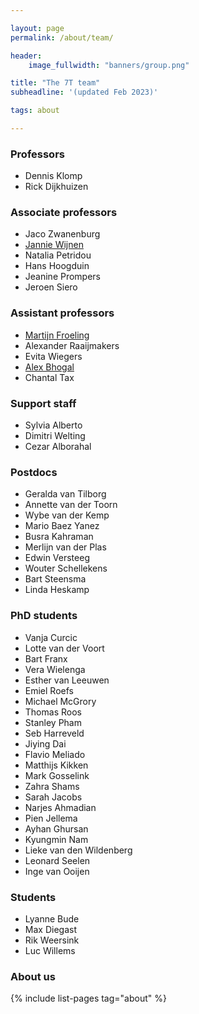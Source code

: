 ```yaml
---

layout: page
permalink: /about/team/

header:
    image_fullwidth: "banners/group.png"

title: "The 7T team"
subheadline: '(updated Feb 2023)'

tags: about

---
```


### Professors

- Dennis Klomp
- Rick Dijkhuizen

### Associate professors

- Jaco Zwanenburg
- [Jannie Wijnen](https://www.umcutrecht.nl/en/research/researchers/wijnen-jannie-jp)
- Natalia Petridou
- Hans Hoogduin
- Jeanine Prompers
- Jeroen Siero

### Assistant professors

- [Martijn Froeling](https://www.umcutrecht.nl/en/research/researchers/froeling-martijn-m)
- Alexander Raaijmakers
- Evita Wiegers
- [Alex Bhogal](https://www.seevr.nl/)
- Chantal Tax

### Support staff

- Sylvia Alberto
- Dimitri Welting
- Cezar Alborahal

### Postdocs

- Geralda van Tilborg
- Annette van der Toorn
- Wybe van der Kemp
- Mario Baez Yanez
- Busra Kahraman
- Merlijn van der Plas
- Edwin Versteeg
- Wouter Schellekens
- Bart Steensma
- Linda Heskamp

### PhD students

- Vanja Curcic
- Lotte van der Voort
- Bart Franx
- Vera Wielenga
- Esther van Leeuwen
- Emiel Roefs
- Michael McGrory
- Thomas Roos
- Stanley Pham
- Seb Harreveld
- Jiying Dai
- Flavio Meliado
- Matthijs Kikken
- Mark Gosselink
- Zahra Shams
- Sarah Jacobs
- Narjes Ahmadian
- Pien Jellema
- Ayhan Ghursan
- Kyungmin Nam
- Lieke van den Wildenberg
- Leonard Seelen
- Inge van Ooijen

### Students

- Lyanne Bude
- Max Diegast
- Rik Weersink
- Luc Willems

### About us

{% include list-pages tag="about" %}
